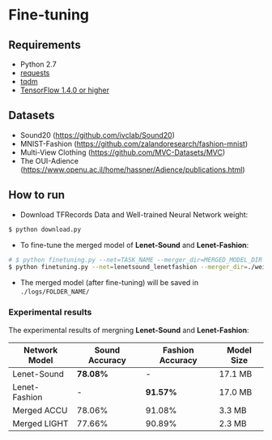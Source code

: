 # Fine-tuning
## Requirements
- Python 2.7
- [requests](https://github.com/requests/requests)
- [tqdm](https://github.com/tqdm/tqdm)
- [TensorFlow 1.4.0 or higher](https://github.com/tensorflow/tensorflow)

## Datasets
- Sound20 (https://github.com/ivclab/Sound20)
- MNIST-Fashion (https://github.com/zalandoresearch/fashion-mnist)
- Multi-View Clothing (https://github.com/MVC-Datasets/MVC)
- The OUI-Adience (https://www.openu.ac.il/home/hassner/Adience/publications.html)

## How to run
- Download TFRecords Data and Well-trained Neural Network weight:

```bash
$ python download.py
```

- To fine-tune the merged model of **Lenet-Sound** and **Lenet-Fashion**:

```bash
# $ python finetuning.py --net=TASK_NAME --merger_dir=MERGED_MODEL_DIR
$ python finetuning.py --net=lenetsound_lenetfashion --merger_dir=./weight_loader/weight/lenetsound_lenetfashion/merge_ACCU/ --batch_size=64  --save_model=True
```

- The merged model (after fine-tuning) will be saved in `./logs/FOLDER_NAME/`

### Experimental results 

The experimental results of mergning **Lenet-Sound** and **Lenet-Fashion**:

Network Model | Sound Accuracy | Fashion Accuracy | Model Size 
----------------- | ---------------- | ---------------- | ----------------
Lenet-Sound     |**78.08%** | -         | 17.1 MB
Lenet-Fashion   |  -        |**91.57%** | 17.0 MB
Merged ACCU     |  78.06%   | 91.08%    | 3.3 MB
Merged LIGHT    |  77.66%   | 90.89%    | 2.3 MB


    
    

